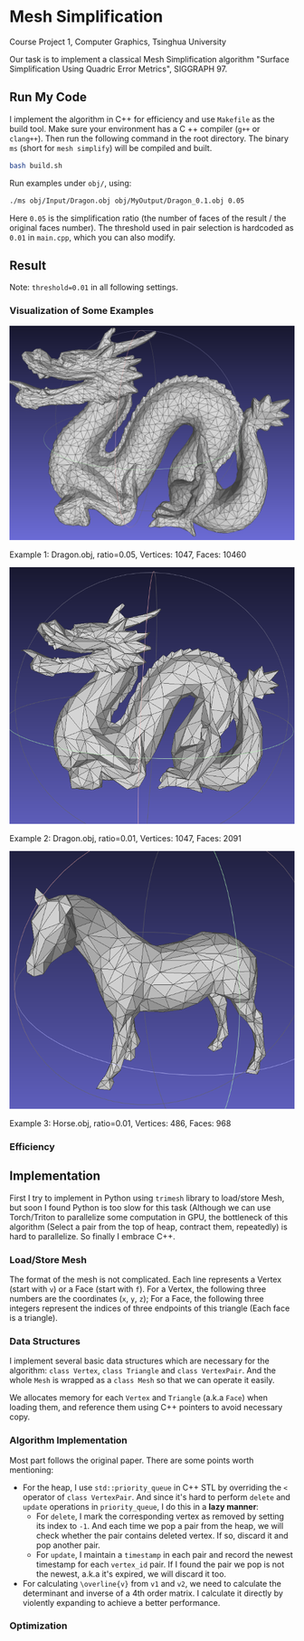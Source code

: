 # Mesh Simplification

Course Project 1, Computer Graphics, Tsinghua University

Our task is to implement a classical Mesh Simplification algorithm "Surface Simplification Using Quadric Error Metrics", SIGGRAPH 97.

## Run My Code

I implement the algorithm in C++ for efficiency and use `Makefile` as the build tool. Make sure your environment has a C
++ compiler (`g++` or `clang++`). Then run the following command in the root directory. The binary `ms` (short for `mesh simplify`) will be compiled and built.

```bash
bash build.sh
```

Run examples under `obj/`, using:

```bash
./ms obj/Input/Dragon.obj obj/MyOutput/Dragon_0.1.obj 0.05
```

Here `0.05` is the simplification ratio (the number of faces of the result / the original faces number). The threshold used in pair selection is hardcoded as `0.01` in `main.cpp`, which you can also modify.


## Result

Note: `threshold=0.01` in all following settings.

### Visualization of Some Examples

<img src="assets/dragon.png" alt="" width="600"/>

Example 1: Dragon.obj, ratio=0.05, Vertices: 1047, Faces: 10460

<img src="assets/dragon1.png" alt="" width="600"/>

Example 2: Dragon.obj, ratio=0.01, Vertices: 1047, Faces: 2091

<img src="assets/horse.png" alt="" width="600"/>

Example 3: Horse.obj, ratio=0.01, Vertices: 486, Faces: 968

### Efficiency



## Implementation

First I try to implement in Python using `trimesh` library to load/store Mesh, but soon I found Python is too slow for this task (Although we can use Torch/Triton to parallelize some computation in GPU, the bottleneck of this algorithm (Select a pair from the top of heap, contract them, repeatedly) is hard to parallelize. So finally I embrace C++.

### Load/Store Mesh

The format of the mesh is not complicated. Each line represents a Vertex (start with `v`) or a Face (start with `f`). For a Vertex, the following three numbers are the coordinates (`x`, `y`, `z`); For a Face, the following three integers represent the indices of three endpoints of this triangle (Each face is a triangle).

### Data Structures

I implement several basic data structures which are necessary for the algorithm: `class Vertex`, `class Triangle` and `class VertexPair`. And the whole `Mesh` is wrapped as a `class Mesh` so that we can operate it easily.

We allocates memory for each `Vertex` and `Triangle` (a.k.a `Face`) when loading them, and reference them using C++ pointers to avoid necessary copy.

### Algorithm Implementation

Most part follows the original paper. There are some points worth mentioning:
- For the heap, I use `std::priority_queue` in C++ STL by overriding the `<` operator of `class VertexPair`. And since it's hard to perform `delete` and `update` operations in `priority_queue`, I do this in a **lazy manner**:
  - For `delete`, I mark the corresponding vertex as removed by setting its index to `-1`. And each time we pop a pair from the heap, we will check whether the pair contains deleted vertex. If so, discard it and pop another pair.
  - For `update`, I maintain a `timestamp` in each pair and record the newest timestamp for each `vertex_id` pair. If I found the pair we pop is not the newest, a.k.a it's expired, we will discard it too.
- For calculating `\overline{v}` from `v1` and `v2`, we need to calculate the determinant and inverse of a 4th order matrix. I calculate it directly by violently expanding to achieve a better performance.


### Optimization


